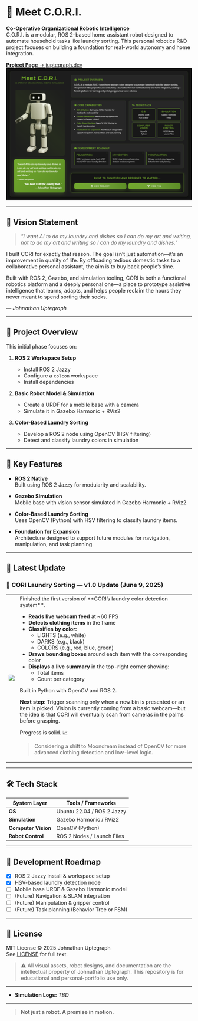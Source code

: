 # 🤖 Meet C.O.R.I. 
**Co-Operative Organizational Robotic Intelligence**  
C.O.R.I. is a modular, ROS 2–based home assistant robot designed to automate household tasks like laundry sorting. This personal robotics R&D project focuses on building a foundation for real-world autonomy and home integration.


 [**Project Page** → juptegraph.dev](https://juptegraph.dev)
![CORI prototype](assets/concept-art/cori_portfolio_view.png)

---


## 🧠 Vision Statement

> _"I want AI to do my laundry and dishes so I can do my art and writing, not to do my art and writing so I can do my laundry and dishes."_  

I built CORI for exactly that reason. The goal isn’t just automation—it’s an improvement in quality of life. By offloading tedious domestic tasks to a collaborative personal assistant, the aim is to buy back people’s time.

Built with ROS 2, Gazebo, and simulation tooling, CORI is both a functional robotics platform and a deeply personal one—a place to prototype assistive intelligence that learns, adapts, and helps people reclaim the hours they never meant to spend sorting their socks.

— *Johnathan Uptegraph*

---

## 🚀 Project Overview

This initial phase focuses on:

1. **ROS 2 Workspace Setup**  
   - Install ROS 2 Jazzy  
   - Configure a `colcon` workspace  
   - Install dependencies

2. **Basic Robot Model & Simulation**  
   - Create a URDF for a mobile base with a camera  
   - Simulate it in Gazebo Harmonic + RViz2

3. **Color-Based Laundry Sorting**  
   - Develop a ROS 2 node using OpenCV (HSV filtering)  
   - Detect and classify laundry colors in simulation

---

## 🧠 Key Features

- **ROS 2 Native**  
  Built using ROS 2 Jazzy for modularity and scalability.

- **Gazebo Simulation**  
  Mobile base with vision sensor simulated in Gazebo Harmonic + RViz2.

- **Color-Based Laundry Sorting**  
  Uses OpenCV (Python) with HSV filtering to classify laundry items.

- **Foundation for Expansion**  
  Architecture designed to support future modules for navigation, manipulation, and task planning.

---

##  📢 Latest Update

### 🧺 CORI Laundry Sorting — v1.0 Update (June 9, 2025)

<table>
  <tr>
    <td><img src="assets/gifs/openCV_Color_Sort_Test.gif" width="320"/></td>
    <td>Finished the first version of **CORI’s laundry color detection system**.

- **Reads live webcam feed** at ~60 FPS  
- **Detects clothing items** in the frame  
- **Classifies by color:**  
  - LIGHTS (e.g., white)  
  - DARKS (e.g., black)  
  - COLORS (e.g., red, blue, green)  
- **Draws bounding boxes** around each item with the corresponding color  
- **Displays a live summary** in the top-right corner showing:  
  - Total items  
  - Count per category

Built in Python with OpenCV and ROS 2.

**Next step:** Trigger scanning only when a new bin is presented or an item is picked. Vision is currently coming from a basic webcam—but the idea is that CORI will eventually scan from cameras in the palms before grasping.

Progress is solid. 📈  

> Considering a shift to Moondream instead of OpenCV for more advanced clothing detection and low-level logic.

</td>
  </tr>
</table>

---

## 🛠️ Tech Stack

| **System Layer**     | **Tools / Frameworks**           |
|----------------------|----------------------------------|
| **OS**               | Ubuntu 22.04 / ROS 2 Jazzy       |
| **Simulation**       | Gazebo Harmonic / RViz2          |
| **Computer Vision**  | OpenCV (Python)                  |
| **Robot Control**    | ROS 2 Nodes / Launch Files       |

---

## 🔄 Development Roadmap

- [x] ROS 2 Jazzy install & workspace setup
- [X] HSV-based laundry detection node  
- [ ] Mobile base URDF & Gazebo Harmonic model  
- [ ] (Future) Navigation & SLAM integration  
- [ ] (Future) Manipulation & gripper control  
- [ ] (Future) Task planning (Behavior Tree or FSM)

---

## 📜 License

MIT License © 2025 Johnathan Uptegraph  
See [LICENSE](LICENSE) for full text.

> ⚠️ All visual assets, robot designs, and documentation are the intellectual property of Johnathan Uptegraph. This repository is for educational and personal-portfolio use only.

---

- **Simulation Logs:** *TBD*

---

> **Not just a robot. A promise in motion.**
